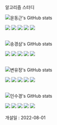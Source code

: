 알고리즘 스터디

 ![윤동근's GitHub stats](https://github-readme-stats.vercel.app/api?username=YoonDongGeun&show_icons=true&theme=radical)
 
<div>
  
  <img src="https://img.shields.io/badge/Python-3776AB?style=for-the-badge&logo=Python&logoColor=white">
  <img src="https://img.shields.io/badge/c++-00599C?style=for-the-badge&logo=c%2B%2B&logoColor=white">
  <img src="https://img.shields.io/badge/css-1572B6?style=for-the-badge&logo=css3&logoColor=white"> 
  <img src="https://img.shields.io/badge/html5-E34F26?style=for-the-badge&logo=html5&logoColor=white">
  <img src="https://img.shields.io/badge/django-092E20?style=for-the-badge&logo=django&logoColor=white">
 
</div>
<br>

![송경삼's GitHub stats](https://github-readme-stats.vercel.app/api?username=GyeongSam&show_icons=true&theme=radical)

<div>
  <img src="https://img.shields.io/badge/Python-3776AB?style=for-the-badge&logo=Python&logoColor=white">
  <img src="https://img.shields.io/badge/c++-00599C?style=for-the-badge&logo=c%2B%2B&logoColor=white">
  <img src="https://img.shields.io/badge/css-1572B6?style=for-the-badge&logo=css3&logoColor=white"> 
  <img src="https://img.shields.io/badge/html5-E34F26?style=for-the-badge&logo=html5&logoColor=white">
  <img src="https://img.shields.io/badge/django-092E20?style=for-the-badge&logo=django&logoColor=white">
</div>
<br>

![변유정's GitHub stats](https://github-readme-stats.vercel.app/api?username=SPIDEY965&show_icons=true&theme=radical)

<div>
  <img src="https://img.shields.io/badge/Python-3776AB?style=for-the-badge&logo=Python&logoColor=white">
  <img src="https://img.shields.io/badge/c++-00599C?style=for-the-badge&logo=c%2B%2B&logoColor=white">
  <img src="https://img.shields.io/badge/css-1572B6?style=for-the-badge&logo=css3&logoColor=white"> 
  <img src="https://img.shields.io/badge/html5-E34F26?style=for-the-badge&logo=html5&logoColor=white">
  <img src="https://img.shields.io/badge/django-092E20?style=for-the-badge&logo=django&logoColor=white">
</div>
<br>

![인수경's GitHub stats](https://github-readme-stats.vercel.app/api?username=SuGyoungIn&show_icons=true&theme=radical)

<div>
  <img src="https://img.shields.io/badge/Python-3776AB?style=for-the-badge&logo=Python&logoColor=white">
  <img src="https://img.shields.io/badge/c++-00599C?style=for-the-badge&logo=c%2B%2B&logoColor=white">
  <img src="https://img.shields.io/badge/css-1572B6?style=for-the-badge&logo=css3&logoColor=white"> 
  <img src="https://img.shields.io/badge/html5-E34F26?style=for-the-badge&logo=html5&logoColor=white">
  <img src="https://img.shields.io/badge/django-092E20?style=for-the-badge&logo=django&logoColor=white">
</div>

<br>
개설일 : 2022-08-01

